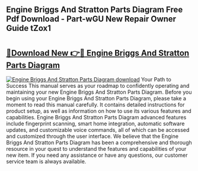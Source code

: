 ## Engine Briggs And Stratton Parts Diagram Free Pdf Download - Part-wGU New Repair Owner Guide tZox1

# <h2><a href="http://dflexz.blite.top/?on=Engine+Briggs+And+Stratton+Parts+Diagram">🔗Download New 👉🔴 Engine Briggs And Stratton Parts Diagram</a></h2>

[![Engine Briggs And Stratton Parts Diagram download](https://i.imgur.com/lujVjoI.png)](http://dflexz.blite.top/?on=Engine+Briggs+And+Stratton+Parts+Diagram)
Your Path to Success This manual serves as your roadmap to confidently operating and maintaining your new Engine Briggs And Stratton Parts Diagram. Before you begin using your Engine Briggs And Stratton Parts Diagram, please take a moment to read this manual carefully. It contains detailed instructions for product setup, as well as information on how to use its various features and capabilities. Engine Briggs And Stratton Parts Diagram advanced features include fingerprint scanning, smart home integration, automatic software updates, and customizable voice commands, all of which can be accessed and customized through the user interface. We believe that the Engine Briggs And Stratton Parts Diagram has been a comprehensive and thorough resource in your quest to understand the features and capabilities of your new item. If you need any assistance or have any questions, our customer service team is always available.
